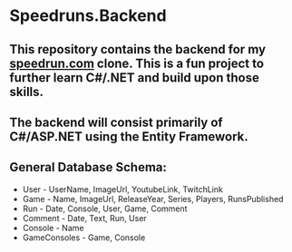 # Speedruns.Backend

## This repository contains the backend for my [speedrun.com](https://www.speedrun.com/) clone. This is a fun project to further learn C#/.NET and build upon those skills.

## The backend will consist primarily of C#/ASP.NET using the Entity Framework.

## General Database Schema:
* User - UserName, ImageUrl, YoutubeLink, TwitchLink
* Game - Name, ImageUrl, ReleaseYear, Series, Players, RunsPublished
* Run - Date, Console, User, Game, Comment
* Comment - Date, Text, Run, User
* Console - Name
* GameConsoles - Game, Console
